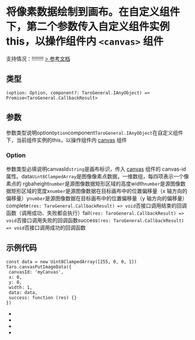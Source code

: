 # 将像素数据绘制到画布。在自定义组件下，第二个参数传入自定义组件实例 this，以操作组件内 `<canvas>` 组件
支持情况：!!!!!!!!
[> 参考文档
](https://developers.weixin.qq.com/miniprogram/dev/api/canvas/wx.canvasPutImageData.html)
## 类型[​](canvasPutImageData.html#类型)
```tsx
(option: Option, component?: TaroGeneral.IAnyObject) => Promise<TaroGeneral.CallbackResult>
```

## 参数[​](canvasPutImageData.html#参数)
参数类型说明option`Option`component`TaroGeneral.IAnyObject`在自定义组件下，当前组件实例的this，以操作组件内 [canvas](../../components/canvas.html) 组件
### Option[​](canvasPutImageData.html#option)
参数类型必填说明canvasId`string`是画布标识，传入 [canvas](../../components/canvas.html) 组件的 canvas-id 属性。data`Uint8ClampedArray`是图像像素点数据，一维数组，每四项表示一个像素点的 rgbaheight`number`是源图像数据矩形区域的高度width`number`是源图像数据矩形区域的宽度x`number`是源图像数据在目标画布中的位置偏移量（x 轴方向的偏移量）y`number`是源图像数据在目标画布中的位置偏移量（y 轴方向的偏移量）complete`(res: TaroGeneral.CallbackResult) => void`否接口调用结束的回调函数（调用成功、失败都会执行）fail`(res: TaroGeneral.CallbackResult) => void`否接口调用失败的回调函数success`(res: TaroGeneral.CallbackResult) => void`否接口调用成功的回调函数
## 示例代码[​](canvasPutImageData.html#示例代码)
```tsx
const data = new Uint8ClampedArray([255, 0, 0, 1])
Taro.canvasPutImageData({
 canvasId: 'myCanvas',
 x: 0,
 y: 0,
 width: 1,
 data: data,
 success: function (res) {}
})
```

- 
- 

- 

-
